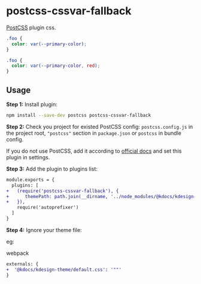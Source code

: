 # postcss-cssvar-fallback

[PostCSS] plugin css.

[PostCSS]: https://github.com/postcss/postcss

```css
.foo {
  color: var(--primary-color);
}
```

```css
.foo {
  color: var(--primary-color, red);
}
```

## Usage

**Step 1:** Install plugin:

```sh
npm install --save-dev postcss postcss-cssvar-fallback
```

**Step 2:** Check you project for existed PostCSS config: `postcss.config.js`
in the project root, `"postcss"` section in `package.json`
or `postcss` in bundle config.

If you do not use PostCSS, add it according to [official docs]
and set this plugin in settings.

**Step 3:** Add the plugin to plugins list:

```diff
module.exports = {
  plugins: [
+   (require('postcss-cssvar-fallback'), {
+      themePath: path.join(__dirname, '../node_modules/@kdocs/kdesign-theme/default.css')
+   }),
    require('autoprefixer')
  ]
}
```

**Step 4:** Ignore your theme file:

eg:

webpack

```diff
externals: {
+  '@kdocs/kdesign-theme/default.css': '""'
}
```

[official docs]: https://github.com/postcss/postcss#usage
